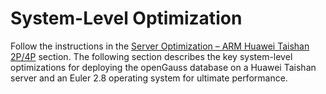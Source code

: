 # System-Level Optimization<a name="EN-US_TOPIC_0260488129"></a>

Follow the instructions in the  [Server Optimization – ARM Huawei Taishan 2P/4P](server-optimization-arm-huawei-taishan-2p-4p.md)  section. The following section describes the key system-level optimizations for deploying the openGauss database on a Huawei Taishan server and an Euler 2.8 operating system for ultimate performance.


